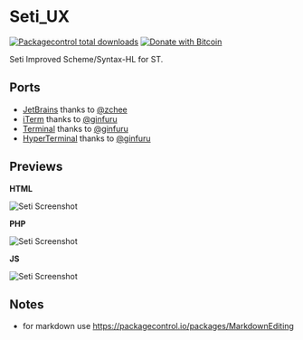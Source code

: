 # Seti_UX

[![Packagecontrol total downloads](https://img.shields.io/packagecontrol/dt/Seti_UX.svg)](https://packagecontrol.io/packages/Seti_UX/)
[![Donate with Bitcoin](https://en.cryptobadges.io/badge/micro/16ri7Hh848bw7vxbEevKHFuHXLmsV8Vc9L)](https://en.cryptobadges.io/donate/16ri7Hh848bw7vxbEevKHFuHXLmsV8Vc9L)

Seti Improved Scheme/Syntax-HL for ST.

## Ports

* [JetBrains](https://github.com/zchee/Seti_JetBrains) thanks to [@zchee](https://github.com/zchee)
* [iTerm](https://github.com/ginfuru/iTerm-Seti_UX) thanks to [@ginfuru](https://github.com/ginfuru)
* [Terminal](https://github.com/ginfuru/iTerm-Seti_UX) thanks to [@ginfuru](https://github.com/ginfuru)
* [HyperTerminal](https://github.com/ginfuru/iTerm-Seti_UX) thanks to [@ginfuru](https://github.com/ginfuru)

## Previews

**HTML**

![Seti Screenshot](./ss/html.jpg)

**PHP**

![Seti Screenshot](./ss/php.jpg)

**JS**

![Seti Screenshot](./ss/js.jpg)

## Notes

- for markdown use https://packagecontrol.io/packages/MarkdownEditing
